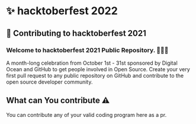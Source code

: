 # ✨ hacktoberfest 2022

## 🌱 Contributing to hacktoberfest 2021

### Welcome to hacktoberfest 2021 Public Repository. 👨🏻‍💻

A month-long celebration from October 1st - 31st sponsored by Digital Ocean and GitHub to get people involved in Open Source. Create your very first pull request to any public repository on GitHub and contribute to the open source developer community.

## What can You contribute ⚠️

You can contribute any of your valid coding program here as a pr.

